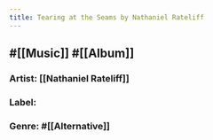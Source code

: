 ```yaml
---
title: Tearing at the Seams by Nathaniel Rateliff
---
```


## #[[Music]] #[[Album]]
### Artist: [[Nathaniel Rateliff]]

### Label:

### Genre: #[[Alternative]]
